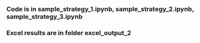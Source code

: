 ### Code is in sample_strategy_1.ipynb, sample_strategy_2.ipynb, sample_strategy_3.ipynb
### Excel results are in folder excel_output_2
